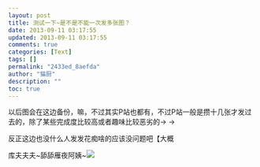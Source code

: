 ```yaml
---
layout: post
title: 测试一下~是不是不能一次发多张图？
date: 2013-09-11 03:17:55
updated: 2013-09-11 03:17:55
comments: true
categories: [Text]
tags: []
permalink: "2433ed_8aefda"
author: "猫厨"
description: ""
toc: true
---
```


<p>以后图会在这边备份，嘛，不过其实P站也都有，不过P站一般是攒十几张才发过去的，除了某些完成度比较高或者趣味比较恶劣的→&nbsp;→</p><p>反正这边也没什么人发发花痴啥的应该没问题吧【大概</p><p>库夫夫夫~舔舔雁夜阿姨~<img src="https://imglf1.ph.126.net/9QbzGO8wERU23rgbFSO98A==/1745144855706075976.jpg"   border="0"   hspace="0"   vspace="0"   smallsrc="https://imglf1.ph.126.net/-1vAkHnRCO6z_uvebc5Gbg==/3065825446350494272.jpg"   /></p>